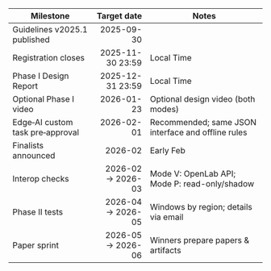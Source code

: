 <!-- Edit this single file to update dates across pages -->

<div class="table-upcoming" markdown>

| Milestone | Target date | Notes |
|---|---:|---|
| Guidelines v2025.1 published | 2025-09-30 | |
| Registration closes | 2025-11-30 23:59 |  Local Time |
| Phase I Design Report | 2025-12-31 23:59 | Local Time |
| Optional Phase I video | 2026-01-23 | Optional design video (both modes) |
| Edge‑AI custom task pre‑approval | 2026-02-01 | Recommended; same JSON interface and offline rules |
| Finalists announced | 2026-02 | Early Feb |
| Interop checks | 2026-02 → 2026-03 | Mode V: OpenLab API; Mode P: read-only/shadow |
| Phase II tests | 2026-04 → 2026-05 | Windows by region; details via email |
| Paper sprint | 2026-05 → 2026-06 | Winners prepare papers & artifacts |

</div>
